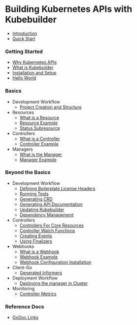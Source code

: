 # Building Kubernetes APIs with Kubebuilder

* [Introduction](README.md)
* [Quick Start](quick_start.md)

### Getting Started

* [Why Kubernetes APIs](getting_started/why_kubernetes.md)
* [What is Kubebuilder](getting_started/what_is_kubebuilder.md)
* [Installation and Setup](getting_started/installation_and_setup.md)
* [Hello World](getting_started/hello_world.md)

### Basics

* Development Workflow
  * [Project Creation and Structure](basics/project_creation_and_structure.md)
* Resources
  * [What is a Resource](basics/what_is_a_resource.md)
  * [Resource Example](basics/simple_resource.md)
  * [Status Subresource](basics/status_subresource.md)
* Controllers
  * [What is a Controller](basics/what_is_a_controller.md)
  * [Controller Example](basics/simple_controller.md)
* Managers
  * [What is the Manager](basics/what_is_the_controller_manager.md)
  * [Manager Example](basics/simple_controller_manager.md)

### Beyond the Basics
* Development Workflow
  * [Defining Boilerplate License Headers](beyond_basics/boilerplate.md)
  * [Running Tests](beyond_basics/running_tests.md)
  * [Generating CRD](beyond_basics/generating_crd.md)
  * [Generating API Documentation](beyond_basics/generating_documentation.md)
  * [Updating Kubebuilder](beyond_basics/upgrading_kubebuilder.md)
  * [Dependency Management](beyond_basics/dependencies.md)
* Controllers
  * [Controllers For Core Resources](beyond_basics/controllers_for_core_resources.md)
  * [Controller Watch Functions](beyond_basics/controller_watches.md)
  * [Creating Events](beyond_basics/creating_events.md)
  * [Using Finalizers](beyond_basics/using_finalizers.md)
* Webhooks
  * [What is a Webhook](beyond_basics/what_is_a_webhook.md)
  * [Webhook Example](beyond_basics/sample_webhook.md)
  * [Webhook Configuration Installation](beyond_basics/webhook_installer_generator.md)
* Client-Go
  * [Generated Informers](beyond_basics/using_client_go_informers.md)
* Deployment Workflow
  * [Deploying the manager in Cluster](beyond_basics/deploying_controller.md)
* Monitoring
  * [Controller Metrics](beyond_basics/controller_metrics.md)

### Reference Docs
* [GoDoc Links](go_docs.md)
